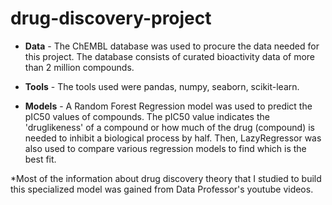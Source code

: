 # drug-discovery-project


* **Data** - The ChEMBL database was used to procure the data needed for this project. The database consists of curated bioactivity data of more than 2 million compounds.

* **Tools** - The tools used were pandas, numpy, seaborn, scikit-learn.

* **Models** - A Random Forest Regression model was used to predict the pIC50 values of compounds. The pIC50 value indicates the 'druglikeness' of a compound or how much of the drug (compound) is needed to inhibit a biological process by half. Then, LazyRegressor was also used to compare various regression models to find which is the best fit.


*Most of the information about drug discovery theory that I studied to build this specialized model was gained from Data Professor's youtube videos.
